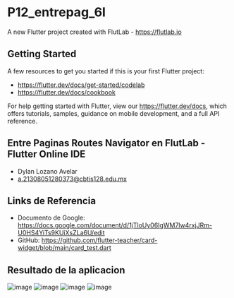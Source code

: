 # P12_entrepag_6I

A new Flutter project created with FlutLab - https://flutlab.io

## Getting Started

A few resources to get you started if this is your first Flutter project:

- https://flutter.dev/docs/get-started/codelab
- https://flutter.dev/docs/cookbook

For help getting started with Flutter, view our
https://flutter.dev/docs, which offers tutorials,
samples, guidance on mobile development, and a full API reference.

## Entre Paginas Routes Navigator en FlutLab - Flutter Online IDE
- Dylan Lozano Avelar
- a.21308051280373@cbtis128.edu.mx

## Links de Referencia
- Documento de Google: https://docs.google.com/document/d/1jTloUy06IgWM7lw4rxjJRm-U0HS4YiTs9KUiXsZLa6U/edit
- GitHub: https://github.com/flutter-teacher/card-widget/blob/main/card_test.dart

## Resultado de la aplicacion
![image](https://github.com/DylanLozanoAvelar/P12_entrepag_6I/assets/143743272/9d3e5294-6516-4bce-aac7-4165a8a4c199)
![image](https://github.com/DylanLozanoAvelar/P12_entrepag_6I/assets/143743272/0923464f-0eb7-4c6d-8c41-663d6d14eaba)
![image](https://github.com/DylanLozanoAvelar/P12_entrepag_6I/assets/143743272/ce39dbc2-f89d-4de7-a8ee-032e1a11a976)
![image](https://github.com/DylanLozanoAvelar/P12_entrepag_6I/assets/143743272/fe5c0a27-c113-4819-a638-c23596f9550a)


